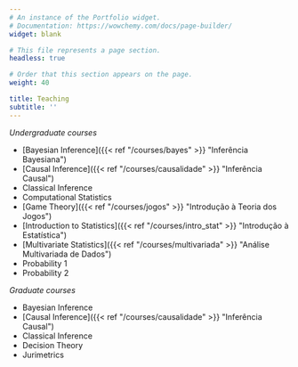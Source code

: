 ```yaml
---
# An instance of the Portfolio widget.
# Documentation: https://wowchemy.com/docs/page-builder/
widget: blank

# This file represents a page section.
headless: true

# Order that this section appears on the page.
weight: 40

title: Teaching
subtitle: ''
---
```


*Undergraduate courses*
- [Bayesian Inference]({{< ref "/courses/bayes" >}} "Inferência Bayesiana")
- [Causal Inference]({{< ref "/courses/causalidade" >}} "Inferência Causal")
- Classical Inference
- Computational Statistics
- [Game Theory]({{< ref "/courses/jogos" >}} "Introdução à Teoria dos Jogos")
- [Introduction to Statistics]({{< ref "/courses/intro_stat" >}} "Introdução à Estatística")
- [Multivariate Statistics]({{< ref "/courses/multivariada" >}} "Análise Multivariada de Dados")
- Probability 1
- Probability 2

*Graduate courses*
- Bayesian Inference
- [Causal Inference]({{< ref "/courses/causalidade" >}} "Inferência Causal")
- Classical Inference
- Decision Theory
- Jurimetrics
